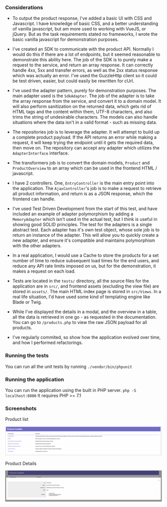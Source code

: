 ### Considerations

 - To output the product response, I've added a basic UI with CSS and Javascript. I have knowledge of basic CSS, and a better understanding of vanilla javascript, but am more used to working with VueJS, or jQuery. But as the task requirements stated no frameworks, I wrote the basic vanilla javascript for demonstration purposes.
 
 - I've created an SDK to communicate with the product API. Normally I would do this if there are a lot of endpoints, but it seemed reasonable to demonstrate this ability here. The job of the SDK is to purely make a request to the service, and return an array response. It can correctly handle 4xx, 5xx and transfer errors, as well as the 2xx status response which was actually an error.
I've used the GuzzleHttp client so it could be test driven, easier, but could easily be rewritten for cUrl.
 
 - I've used the adapter pattern, purely for demonstration purposes. The main adapter used is the `SdkAdapter`. The job of the adapter is to take the array response from the service, and convert it to a domain model. It will also perform sanitization on the returned data, which gets rid of HTML tags and the content within them, UTF-8 characters, and also trims the string of undesirable characters.
The models can also handle situations where the data isn't in a valid format - such as missing data.
 
 - The repositories job is to leverage the adapter. It will attempt to build up a complete product payload. If the API returns an error while making a request, it will keep trying the endpoint until it gets the required data, then move on. The repository can accept any adapter which utilizes the `AdapterInterface` interface.
 
 - The transformers job is to convert the domain models, `Product` and `ProductOverview` to an array which can be used in the frontend HTML / javascript.
 
 - I have 2 controllers. One, `EntryController` is the main entry point into the application. The `AjaxController`'s job is to make a request to retrieve all product information, and return is as a JSON response, which the frontend can handle.
 
 - I've used Test Driven Development from the start of this test, and have included an example of adapter polymorphism by adding a `MemoryAdapter` which isn't used in the actual test, but I think is useful in showing good SOLID principles.
The test for the adapters is a single abstract test. Each adapter has it's own test object, whose sole job is to return an instance of the adapter.
This will allow you to quickly create a new adapter, and ensure it's compatible and maintains polymorphism with the other adapters.

- In a real application, I would use a Cache to store the products for a set number of time to reduce subsequent load times for the end users, and reduce any API rate limits imposed on us, but for the demonstration, it makes a request on each load.

- Tests are located in the `tests/` directory, all the source files for the application are in `src/`, and frontend assets (excluding the view file) are stored in `assets/`. The main HTML index page is stored in `src/Views`. In a real life situation, I'd have used some kind of templating engine like Blade or Twig.

- While I've displayed the details in a modal, and the overview in a table, all the data is retrieved in one go - as requested in the documentation. You can go to `/products.php` to view the raw JSON payload for all products.

- I've regularly commited, so show how the application evolved over time, and how I performed refactorings.

### Running the tests

You can run all the unit tests by running `./vendor/bin/phpunit`

### Running the application

You can run the application using the built in PHP server. `php -S localhost:8000`
It requires PHP >= 7.1


### Screenshots

Product list

<img src="https://github.com/philcross/itccompliance/blob/master/assets/screenshot1.png">

Product Details

<img src="https://github.com/philcross/itccompliance/blob/master/assets/screenshot2.png">

